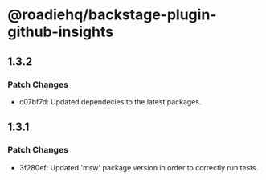 # @roadiehq/backstage-plugin-github-insights

## 1.3.2

### Patch Changes

- c07bf7d: Updated dependecies to the latest packages.

## 1.3.1

### Patch Changes

- 3f280ef: Updated 'msw' package version in order to correctly run tests.
